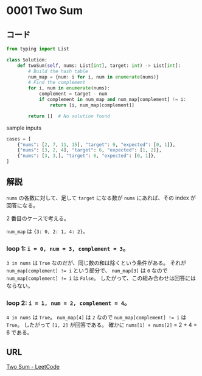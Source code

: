 # 0001 Two Sum

## コード

```python
from typing import List

class Solution:
    def twoSum(self, nums: List[int], target: int) -> List[int]:
        # Build the hash table
        num_map = {num: i for i, num in enumerate(nums)}
        # Find the complement
        for i, num in enumerate(nums):
            complement = target - num
            if complement in num_map and num_map[complement] != i:
                return [i, num_map[complement]]

        return []  # No solution found
```

sample inputs

```python
cases = [
    {"nums": [2, 7, 11, 15], "target": 9, "expected": [0, 1]},
    {"nums": [3, 2, 4], "target": 6, "expected": [1, 2]},
    {"nums": [3, 3,], "target": 6, "expected": [0, 1]},
]
```

## 解説

`nums` の各数に対して、足して `target` になる数が `nums` にあれば、その index が回答になる。

2 番目のケースで考える。

`num_map` は `{3: 0, 2: 1, 4: 2}`。

### loop 1: `i = 0, num = 3, complement = 3`。

`3 in nums` は `True` なのだが、同じ数の和は除くという条件がある。
それが `num_map[complement] != i` という部分で、
`num_map[3]` は `0` なので `num_map[complement] != i` は `False`。
したがって、この組み合わせは回答にはならない。

### loop 2: `i = 1, num = 2, complement = 4`。

`4 in nums` は `True`。
`num_map[4]` は `2` なので `num_map[complement] != i` は `True`。
したがって `[1, 2]` が回答である。
確かに `nums[1] + nums[2]` = 2 + 4 = 6 である。

## URL

[Two Sum - LeetCode](https://leetcode.com/problems/two-sum/)

